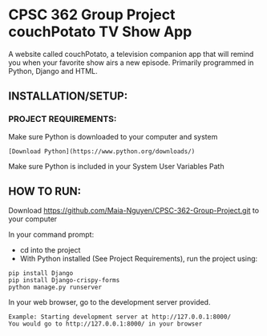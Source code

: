 # CPSC 362 Group Project couchPotato TV Show App
A website called couchPotato, a television companion app that will remind you when your favorite show airs a new episode. Primarily programmed in Python, Django and HTML.
## INSTALLATION/SETUP:
### PROJECT REQUIREMENTS:
Make sure Python is downloaded to your computer and system
```
[Download Python](https://www.python.org/downloads/)
```
Make sure Python is included in your System User Variables Path

## HOW TO RUN:
Download https://github.com/Maia-Nguyen/CPSC-362-Group-Project.git to your computer

In your command prompt:
* cd into the project
* With Python installed (See Project Requirements), run the project using:
```
pip install Django
pip install Django-crispy-forms
python manage.py runserver
```
In your web browser, go to the development server provided.
```
Example: Starting development server at http://127.0.0.1:8000/
You would go to http://127.0.0.1:8000/ in your browser
```
